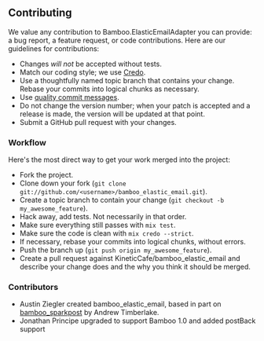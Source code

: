 ## Contributing

We value any contribution to Bamboo.ElasticEmailAdapter you can provide: a bug
report, a feature request, or code contributions. Here are our guidelines for
contributions:

* Changes *will not* be accepted without tests.
* Match our coding style; we use [Credo][].
* Use a thoughtfully named topic branch that contains your change. Rebase
    your commits into logical chunks as necessary.
* Use [quality commit messages][].
* Do not change the version number; when your patch is accepted and a release
    is made, the version will be updated at that point.
* Submit a GitHub pull request with your changes.

### Workflow

Here's the most direct way to get your work merged into the project:

* Fork the project.
* Clone down your fork (`git clone
    git://github.com/<username>/bamboo_elastic_email.git`).
* Create a topic branch to contain your change (`git checkout -b
    my_awesome_feature`).
* Hack away, add tests. Not necessarily in that order.
* Make sure everything still passes with `mix test`.
* Make sure the code is clean with `mix credo --strict`.
* If necessary, rebase your commits into logical chunks, without errors.
* Push the branch up (`git push origin my_awesome_feature`).
* Create a pull request against KineticCafe/bamboo\_elastic\_email and
  describe your change does and the why you think it should be merged.

### Contributors

* Austin Ziegler created bamboo\_elastic\_email, based in part on
  [bamboo\_sparkpost][] by Andrew Timberlake.
* Jonathan Principe upgraded to support Bamboo 1.0 and added postBack support

[quality commit messages]: http://tbaggery.com/2008/04/19/a-note-about-git-commit-messages.html
[Credo]: https://github.com/rrrene/credo
[bamboo\_sparkpost]: https://github.com/andrewtimberlake/bamboo_sparkpost
